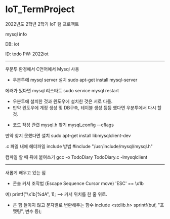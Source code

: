 # IoT_TermProject
2022년도 2학년 2학기 IoT 텀 프로젝트

mysql info

DB: iot

ID: todo
PW: 2022iot

----------------------------------------------------

우분투 환경에서 C언어에서 Mysql 사용


- 우분투에 mysql server 설치
sudo apt-get install mysql-server

에러가 있다면 mysql 리스타트
sudo service mysql restart

* 우분투에 설치한 것과 윈도우에 설치한 것은 서로 다름.
* 만약 윈도우에 계정 생성 및 DB구축, 테이블 생성 등등 했다면 우분투에서 다시 할 것.

- 코드 작성 관련
mysql.h 찾기
mysql_config --cflags

만약 찾지 못했다면 설치
sudo apt-get install libmysqlclient-dev

.c 파일 내에 헤더파일 include 방법
#include "/usr/include/mysql/mysql.h"

컴파일 할 때 뒤에 붙여쓰기
gcc -o TodoDiary TodoDiary.c -lmysqlclient


----------------------------------------
새롭게 배우고 있는 점

- 콘솔 커서 조작법 (Escape Sequence Cursor move)
'ESC' == \x1b

예) printf("\x1b[%dA", 1);  -->  커서 위치를 한 줄 위로.

- 큰 힘 들이지 않고 문자열로 변환해주는 함수 
include <stdlib.h>
sprintf(buf, "포맷팅", 변수 등);